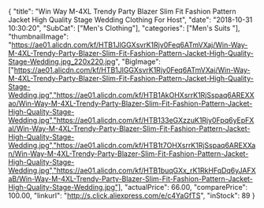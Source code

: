 {
	"title": "Win Way M-4XL Trendy Party Blazer Slim Fit Fashion Pattern Jacket High Quality Stage Wedding Clothing For Host",
	"date": "2018-10-31 10:30:20",
	"SubCat": ["Men's Clothing"],
	"categories": ["Men's Suits "],
	"thumbnailImage": "https://ae01.alicdn.com/kf/HTB1JlGGXsvrK1Rjy0Feq6ATmVXaj/Win-Way-M-4XL-Trendy-Party-Blazer-Slim-Fit-Fashion-Pattern-Jacket-High-Quality-Stage-Wedding.jpg_220x220.jpg",
	"BigImage": ["https://ae01.alicdn.com/kf/HTB1JlGGXsvrK1Rjy0Feq6ATmVXaj/Win-Way-M-4XL-Trendy-Party-Blazer-Slim-Fit-Fashion-Pattern-Jacket-High-Quality-Stage-Wedding.jpg","https://ae01.alicdn.com/kf/HTB1AkOHXsrrK1RjSspaq6AREXXao/Win-Way-M-4XL-Trendy-Party-Blazer-Slim-Fit-Fashion-Pattern-Jacket-High-Quality-Stage-Wedding.jpg","https://ae01.alicdn.com/kf/HTB133eGXzzuK1Rjy0Fpq6yEpFXaI/Win-Way-M-4XL-Trendy-Party-Blazer-Slim-Fit-Fashion-Pattern-Jacket-High-Quality-Stage-Wedding.jpg","https://ae01.alicdn.com/kf/HTB1t7OHXsrrK1RjSspaq6AREXXan/Win-Way-M-4XL-Trendy-Party-Blazer-Slim-Fit-Fashion-Pattern-Jacket-High-Quality-Stage-Wedding.jpg","https://ae01.alicdn.com/kf/HTB1buqGXx_rK1RkHFqDq6yJAFXaB/Win-Way-M-4XL-Trendy-Party-Blazer-Slim-Fit-Fashion-Pattern-Jacket-High-Quality-Stage-Wedding.jpg"],
	"actualPrice": 66.00,
	"comparePrice": 100.00,
	"linkurl": "http://s.click.aliexpress.com/e/c4YaGfTS",
	"inStock": 89
}

